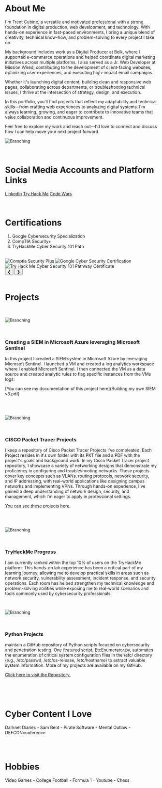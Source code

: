 
<head> 
<link rel="stylesheet" href="carouselStyle.css">
</head>




  
# About Me  

I'm Trent Cubine, a versatile and motivated professional with a strong foundation in digital production, web development, and technology. With hands-on experience in fast-paced environments, I bring a unique blend of creativity, technical know-how, and problem-solving to every project I take on.

My background includes work as a Digital Producer at Belk, where I supported e-commerce operations and helped coordinate digital marketing initiatives across multiple platforms. I also served as a Jr. Web Developer at Mission Wired, contributing to the development of client-facing websites, optimizing user experiences, and executing high-impact email campaigns.

Whether it's launching digital content, building clean and responsive web pages, collaborating across departments, or troubleshooting technical issues, I thrive at the intersection of strategy, design, and execution.

In this portfolio, you’ll find projects that reflect my adaptability and technical skills—from crafting web experiences to analyzing digital systems. I’m always learning, growing, and eager to contribute to innovative teams that value collaboration and continuous improvement.

Feel free to explore my work and reach out—I'd love to connect and discuss how I can help move your next project forward.
<br /> 

![Branching](0_3.png)

<br /> 


# Social Media Accounts and Platform Links 

[LinkedIn](https://www.linkedin.com/in/trent-cubine-268539110/)  [Try Hack Me](https://tryhackme.com/p/2EZ) [Code Wars](https://www.codewars.com/users/2EZ)

<br />

# Certifications 

1. Google Cybersecurity Specialization
2. CompTIA Security+
3. TryHackMe Cyber Security 101 Path 

<br /> 



<div id="certification-carousel" class="carousel">
  <div class="carousel-images">
    <img src="CompTIASecPlus.jpg" alt="Comptia Security Plus" />
    <img src="GoogleCyberSecurityCertificate.jpeg" alt="Google Cyber Security Certification" />
    <img src="THM-CyberSecurity101.jpg" alt="Try Hack Me Cyber Security 101 Pathway Certificate" />
  </div>
  <button class="prev" onclick="moveSlide(-1)">&#10094;</button>
  <button class="next" onclick="moveSlide(1)">&#10095;</button>
</div>



<br /> 


# Projects

<br />

![Branching](Azure_New_Image.jpg)

<br /> 

### Creating a SIEM in Microsoft Azure leveraging Microsoft Sentinel 

In this project I created a SIEM system in Microsoft Azure by leveraging Microsoft Sentinel. I launched a VM and created a log analytics workspace where I enabled Microsoft Sentinel. I then connected the VM as a data source and created analytic rules to flag specific instances from the VMs logs. 


[You can see my documentation of this project here](Building my own SIEM v3.pdf)



<br /> 
<br /> 

![Branching](Cisco_packet_Tracer.jpg)

<br /> 

### CISCO Packet Tracer Projects  

I keep a repository of Cisco Packet Tracer Projects I've compleated. Each Project resides in it's own folder with its PKT file and a PDF with the project's goals and background work. In my Cisco Packet Tracer project repository, I showcase a variety of networking designs that demonstrate my proficiency in configuring and troubleshooting networks. These projects cover key concepts such as VLANs, routing protocols, network security, and IP addressing, with real-world applications like designing campus networks and implementing VPNs. Through hands-on experience, I've gained a deep understanding of network design, security, and management, which I’m eager to apply in professional settings. 

[You can see these projects here.](https://github.com/2EZ2break/Packet-Tracer-Projects)


<br /> 
<br /> 

![Branching](tryhackme_logo_full.svg)

<br /> 

### TryHackMe Progress 

I am currently ranked within the top 10% of users on the TryHackMe platform. This hands-on lab experience has been a critical part of my learning journey, allowing me to develop practical skills in areas such as network security, vulnerability assessment, incident response, and security operations. Each room has helped strengthen my technical knowledge and problem-solving abilities while exposing me to real-world scenarios and tools commonly used by cybersecurity professionals. 


<br /> 

![Branching](Python_Image.png)

<br /> 

### Python Projects

maintain a GitHub repository of Python scripts focused on cybersecurity and penetration testing. One featured script, EtcEnumerator.py, automates the enumeration of critical system configuration files in the /etc/ directory (e.g., /etc/passwd, /etc/os-release, /etc/hostname) to extract valuable system information. More of my projects are available on my GitHub. 

[Click here to visit the Repository.](https://github.com/2EZ2break/python-Projects)

<br /> 
<br /> 
<br />


# Cyber Content I Love

Darknet Diaries - Sam Bent - Pirate Software - Mental Outlaw - DEFCONconference

<br /> 
<br /> 

# Hobbies

Video Games - College Football - Formula 1 - Youtube - Chess

<br /> 


<script>
let slideIndex = 0;

function moveSlide(step) {
  let slides = document.querySelectorAll(".carousel-images img");
  slideIndex += step;

  if (slideIndex < 0) {
    slideIndex = slides.length - 1;  // Go to the last slide
  } else if (slideIndex >= slides.length) {
    slideIndex = 0;  // Go back to the first slide
  }

  // Hide all slides and display the current one
  slides.forEach((slide, index) => {
    if (index === slideIndex) {
      slide.style.visibility = "visible"; // Make the current slide visible
      slide.style.opacity = 1; // Fade in the current slide
    } else {
      slide.style.visibility = "hidden"; // Hide the other slides
      slide.style.opacity = 0; // Fade them out
    }
  });
}

// Initialize carousel by showing the first image
document.addEventListener('DOMContentLoaded', () => {
  moveSlide(0); // Show the first slide
});
</script>


